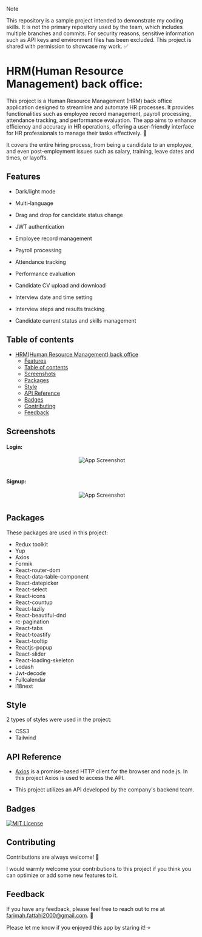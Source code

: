 > [!note]
> This repository is a sample project intended to demonstrate my coding skills. It is not the primary repository used by the team, which includes multiple branches and commits. For security reasons, sensitive information such as API keys and environment files has been excluded. This project is shared with permission to showcase my work. ✅


# HRM(Human Resource Management) back office:

This project is a Human Resource Management (HRM) back office application designed to streamline and automate HR processes. It provides functionalities such as employee record management, payroll processing, attendance tracking, and performance evaluation. The app aims to enhance efficiency and accuracy in HR operations, offering a user-friendly interface for HR professionals to manage their tasks effectively. :office:

It covers the entire hiring process, from being a candidate to an employee, and even post-employment issues such as salary, training, leave dates and times, or layoffs.

## Features

- Dark/light mode

- Multi-language
  
- Drag and drop for candidate status change

- JWT authentication
  
- Employee record management

- Payroll processing

- Attendance tracking

- Performance evaluation

- Candidate CV upload and download

- Interview date and time setting

- Interview steps and results tracking

- Candidate current status and skills management

## Table of contents

- [HRM(Human Resource Management) back office](#HRM(Human-Resource-Management)-back-office)
  * [Features](#features)
  * [Table of contents](#table-of-contents)
  * [Screenshots](#screenshots)
  * [Packages](#packages)
  * [Style](#style)
  * [API Reference](#api-reference)
  * [Badges](#badges)
  * [Contributing](#contributing)
  * [Feedback](#feedback)

## Screenshots

#### Login:

  <div align="center">

![App Screenshot](https://github.com/user-attachments/assets/40098bfb-12e9-4f02-ae95-84557f5e7d33)

  </div>
  
  #

#### Signup:
<div align="center">

![App Screenshot](https://github.com/user-attachments/assets/041d887d-1351-4157-90dc-c7853304d134)

  </div>

   #

## Packages

These packages are used in this project:

- Redux toolkit
- Yup
- Axios
- Formik
- React-router-dom
- React-data-table-component
- React-datepicker
- React-select
- React-icons
- React-countup
- React-lazily
- React-beautiful-dnd
- rc-pagination
- React-tabs
- React-toastify
- React-tooltip
- Reactjs-popup
- React-slider
- React-loading-skeleton
- Lodash
- Jwt-decode
- Fullcalendar
- i18next


## Style
2 types of styles were used in the project:

- CSS3
- Tailwind


## API Reference

- [Axios](https://axios-http.com/) is a promise-based HTTP client for the browser and node.js. In this project Axios is used to access the API.

- This project utilizes an API developed by the company's backend team.

## Badges

[![MIT License](https://img.shields.io/github/repo-size/Farimah71/HRM-backOffice?style=flat-square)](https://choosealicense.com/licenses/mit/)


## Contributing

Contributions are always welcome! :seedling:

I would warmly welcome your contributions to this project if you think you can optimize or add some new features to it.



## Feedback

If you have any feedback, please feel free to reach out to me at farimah.fattahi2000@gmail.com. :email:

Please let me know if you enjoyed this app by staring it! :star:
